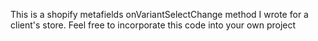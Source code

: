 This is a shopify metafields onVariantSelectChange method I wrote for a client's store. Feel free to incorporate this code into your own project
